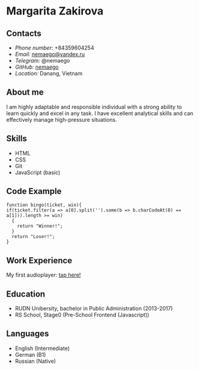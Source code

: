 # Margarita Zakirova 

## Contacts 

* _Phone number:_ +84359604254
* _Email:_ nemaego@yandex.ru
* _Telegram:_ @nemaego
* _GitHub:_ [nemaego](https://github.com/nemaego)
* _Location:_ Danang, Vietnam

## About me

I am highly adaptable and responsible individual with a
strong ability to learn quickly and excel in any task. I
have excellent analytical skills and can effectively
manage high-pressure situations.

## Skills

* HTML
* CSS 
* Git
* JavaScript (basic)

## Code Example

```
function bingo(ticket, win){
if(ticket.filter(a => a[0].split('').some(b => b.charCodeAt(0) == a[1])).length >= win)
  {
    return "Winner!";
  }
  return "Loser!";
}
```

## Work Experience

My first audioplayer: [tap here!](https://rolling-scopes-school.github.io/nemaego-JSFEPRESCHOOL2024Q2/audioplayer/index.html )

## Education

* RUDN Unibersity, bachelor in Public Administration (2013-2017)
* RS School, Stage0 (Pre-School Frontend (Javascript))

## Languages

* English (Intermediate)
* German (B1)
* Russian (Native)